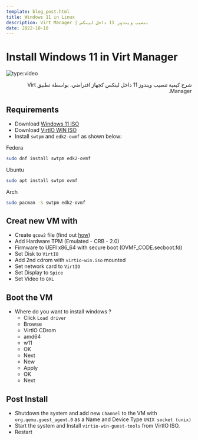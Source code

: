 ```yaml
---
template: blog_post.html
title: Windows 11 in Linux
description: Virt Manager | تنصيب ويندوز 11 داخل لينكس
date: 2022-10-10
---
```


# Install Windows 11 in Virt Manager

![type:video](https://www.youtube.com/embed/YDlAlkYQS7U)

<div dir="rtl">
شرح كيفية تنصيب ويندوز 11 داخل لينكس كجهاز افتراضي، بواسطة تطبيق Virt Manager.
</div>

<p hidden>#more</p>

## Requirements

- Download [Windows 11 ISO](https://www.microsoft.com/software-download/windows11)
- Download [VirtIO WIN ISO](https://github.com/virtio-win/virtio-win-pkg-scripts)
- Install `swtpm` and `edk2-ovmf` as shown below:

Fedora

```sh
sudo dnf install swtpm edk2-ovmf
```

Ubuntu

```sh
sudo apt install swtpm ovmf
```

Arch

```sh
sudo pacman -S swtpm edk2-ovmf
```

## Creat new VM with

- Create `qcow2` file (find out [how](https://www.youtube.com/watch?v=B4ExUl3mnco))
- Add Hardware TPM (Emulated - CRB - 2.0)
- Firmware to UEFI x86_64 with secure boot (OVMF_CODE.secboot.fd)
- Set Disk to `VirtIO`
- Add 2nd cdrom with `virtio-win.iso` mounted
- Set network card to `VirtIO`
- Set Display to `Spice`
- Set Video to `QXL`

## Boot the VM
- Where do you want to install windows ?
    - Click `Load driver`
    - Browse
    - VirtIO CDrom
    - amd64
    - w11
    - OK
    - Next
    - New
    - Apply
    - OK
    - Next
## Post Install
- Shutdown the system and add new `Channel` to the VM with `org.qemu.guest_agent.0` as a Name and Device Type `UNIX socket (unix)`
- Start the system and Install `virtio-win-guest-tools` from VirtIO ISO.
- Restart
